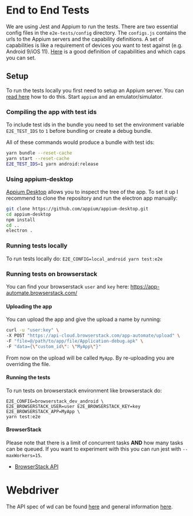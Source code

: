 # End to End Tests

We are using Jest and Appium to run the tests.
There are two essential config files in the `e2e-tests/config` directory. The `configs.js` contains the urls to the Appium servers and the capability definitions. A set of capabilities is like a requirement of devices you want to test against (e.g. Android 9/iOS 11). [Here](https://www.browserstack.com/app-automate/capabilities) is a good definition of capabilities and which caps you can set.

## Setup

To run the tests locally you first need to setup an Appium server. You can [read here](https://github.com/appium/appium/blob/master/docs/en/about-appium/getting-started.md) how to do this. Start `appium` and an emulator/simulator.

### Compiling the app with test ids

To include test ids in the bundle you need to set the environment variable `E2E_TEST_IDS` to `1` before bundling or create a debug bundle.

All of these commands would produce a bundle with test ids:
```bash
yarn bundle --reset-cache
yarn start --reset-cache
E2E_TEST_IDS=1 yarn android:release
```

### Using appium-desktop

[Appium Desktop](https://github.com/appium/appium-desktop) allows you to inspect the tree of the app. To set it up I recommend to clone the repository and run the electron app manually:
```bash
git clone https://github.com/appium/appium-desktop.git
cd appium-desktop
npm install
cd ..
electron .
``` 

### Running tests locally

To run tests locally do: `E2E_CONFIG=local_android yarn test:e2e`

### Running tests on browserstack
You can find your browserstack `user` and `key` here: https://app-automate.browserstack.com/

#### Uploading the app

You can upload the app and give the upload a name by running:
```bash
curl -u "user:key" \
-X POST "https://api-cloud.browserstack.com/app-automate/upload" \
-F "file=@/path/to/app/file/Application-debug.apk" \
-F "data={\"custom_id\": \"MyApp\"}"
```

From now on the upload will be called `MyApp`. By re-uploading you are overriding the file.

#### Running the tests

To run tests on browserstack environment like browserstack do:

```
E2E_CONFIG=browserstack_dev_android \
E2E_BROWSERSTACK_USER=user E2E_BROWSERSTACK_KEY=key E2E_BROWSERSTACK_APP=MyApp \
yarn test:e2e
```

#### BrowserStack

Please note that there is a limit of concurrent tasks **AND** how many tasks can be queued. If you want to experiment with this you can run jest with `--maxWorkers=15`.


* [BrowserStack API](https://www.browserstack.com/app-automate/rest-api)

# Webdriver

The API spec of wd can be found [here](https://github.com/admc/wd/blob/master/doc/api.md) and general information [here](https://github.com/admc/wd).
